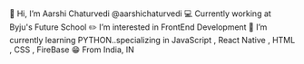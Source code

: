 👋 Hi, I’m Aarshi Chaturvedi @aarshichaturvedi
💻 Currently working at Byju's Future School
✏️ I’m interested in FrontEnd Development 
🌱 I’m currently learning PYTHON..specializing in JavaScript , React Native , HTML , CSS , FireBase
😁 From India, IN 

<!---
aarshichaturvedi/aarshichaturvedi is a ✨ special ✨ repository because its `README.md` (this file) appears on your GitHub profile.
You can click the Preview link to take a look at your changes.
--->
